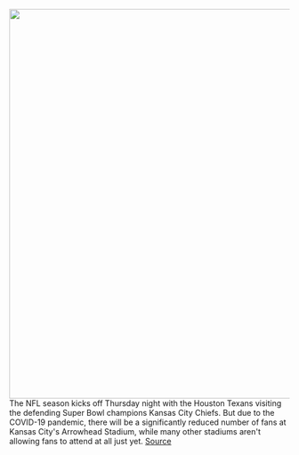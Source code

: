 <img src='https://cdn.vox-cdn.com/thumbor/bx-R9l2kVVj4x_OKiesltcJE6D4=/0x0:3383x2255/1200x800/filters:focal(1422x858:1962x1398)/cdn.vox-cdn.com/uploads/chorus_image/image/67384619/1195287468.jpg.0.jpg' width='700px' /><br/>
The NFL season kicks off Thursday night with the Houston Texans visiting the defending Super Bowl champions Kansas City Chiefs. But due to the COVID-19 pandemic, there will be a significantly reduced number of fans at Kansas City's Arrowhead Stadium, while many other stadiums aren't allowing fans to attend at all just yet.
<a href='https://www.theverge.com/2020/9/10/21430974/nfl-games-artificial-crowd-noise-stadium-specific'> Source <a/>